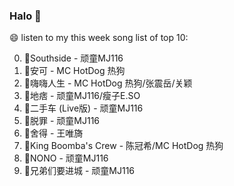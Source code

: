 

### Halo 👋

😄 listen to my this week song list of top 10:

0. 🌈Southside - 顽童MJ116
1. 🌈安可 - MC HotDog 热狗
2. 🌈嗨嗨人生 - MC HotDog 热狗/张震岳/关颖
3. 🌈地痞 - 顽童MJ116/瘦子E.SO
4. 🌈二手车 (Live版) - 顽童MJ116
5. 🌈脱罪 - 顽童MJ116
6. 🌈舍得 - 王唯旖
7. 🌈King Boomba's Crew - 陈冠希/MC HotDog 热狗
8. 🌈NONO - 顽童MJ116
9. 🌈兄弟们要进城 - 顽童MJ116

